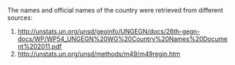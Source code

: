 The names and official names of the country were retrieved from different sources:

1. http://unstats.un.org/unsd/geoinfo/UNGEGN/docs/26th-gegn-docs/WP/WP54_UNGEGN%20WG%20Country%20Names%20Document%202011.pdf
2. http://unstats.un.org/unsd/methods/m49/m49regin.htm